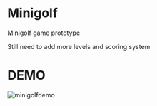 # Minigolf
 Minigolf game prototype
 
 Still need to add more levels and scoring system

# DEMO
![minigolfdemo](https://user-images.githubusercontent.com/47303604/61752130-9ccef380-ad78-11e9-8f9a-1b7a5a4f2659.gif)

